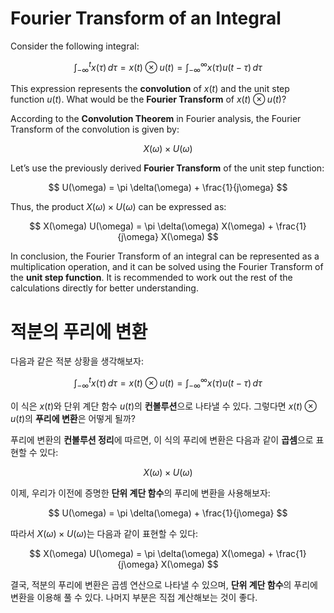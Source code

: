 # Fourier Transform of an Integral

Consider the following integral:

$$
\int_{-\infty}^{t} x(\tau) \, d\tau = x(t) \otimes u(t) = \int_{-\infty}^{\infty} x(\tau) u(t-\tau) \, d\tau
$$

This expression represents the **convolution** of $x(t)$ and the unit step function $u(t)$. What would be the **Fourier Transform** of $x(t) \otimes u(t)$?

According to the **Convolution Theorem** in Fourier analysis, the Fourier Transform of the convolution is given by:

$$
X(\omega) \times U(\omega)
$$

Let’s use the previously derived **Fourier Transform** of the unit step function:

$$
U(\omega) = \pi \delta(\omega) + \frac{1}{j\omega}
$$

Thus, the product $X(\omega) \times U(\omega)$ can be expressed as:

$$
X(\omega) U(\omega) = \pi \delta(\omega) X(\omega) + \frac{1}{j\omega} X(\omega)
$$

In conclusion, the Fourier Transform of an integral can be represented as a multiplication operation, and it can be solved using the Fourier Transform of the **unit step function**. It is recommended to work out the rest of the calculations directly for better understanding.

# 적분의 푸리에 변환

다음과 같은 적분 상황을 생각해보자:

$$
\int_{-\infty}^{t} x(\tau) \, d\tau = x(t) \otimes u(t) = \int_{-\infty}^{\infty} x(\tau) u(t-\tau) \, d\tau
$$

이 식은 $x(t)$와 단위 계단 함수 $u(t)$의 **컨볼루션**으로 나타낼 수 있다. 그렇다면 $x(t) \otimes u(t)$의 **푸리에 변환**은 어떻게 될까?

푸리에 변환의 **컨볼루션 정리**에 따르면, 이 식의 푸리에 변환은 다음과 같이 **곱셈**으로 표현할 수 있다:

$$
X(\omega) \times U(\omega)
$$

이제, 우리가 이전에 증명한 **단위 계단 함수**의 푸리에 변환을 사용해보자:

$$
U(\omega) = \pi \delta(\omega) + \frac{1}{j\omega}
$$

따라서 $X(\omega) \times U(\omega)$는 다음과 같이 표현할 수 있다:

$$
X(\omega) U(\omega) = \pi \delta(\omega) X(\omega) + \frac{1}{j\omega} X(\omega)
$$

결국, 적분의 푸리에 변환은 곱셈 연산으로 나타낼 수 있으며, **단위 계단 함수**의 푸리에 변환을 이용해 풀 수 있다. 나머지 부분은 직접 계산해보는 것이 좋다.
